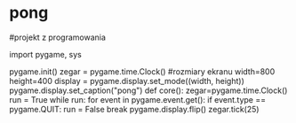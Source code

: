 # pong
#projekt z programowania

import pygame, sys

pygame.init()
zegar = pygame.time.Clock()
#rozmiary ekranu
width=800
height=400
display = pygame.display.set_mode((width, height))
pygame.display.set_caption("pong")
def core():
    zegar=pygame.time.Clock()
    run = True
    while run:
        for event in pygame.event.get():
            if event.type == pygame.QUIT:
                run = False
                break
    pygame.display.flip()
    zegar.tick(25)
